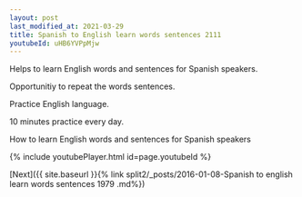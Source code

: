 ```yaml
---
layout: post
last_modified_at: 2021-03-29
title: Spanish to English learn words sentences 2111 
youtubeId: uHB6YVPpMjw
---
```

 
 
Helps to learn English words and sentences for Spanish speakers.

Opportunitiy to repeat the words sentences. 

Practice English language. 
 
10 minutes practice every day. 
 
How to learn English words and sentences for Spanish speakers 
 
{% include youtubePlayer.html id=page.youtubeId %}
 
 
[Next]({{ site.baseurl }}{% link  split2/_posts/2016-01-08-Spanish to english learn words sentences 1979 .md%})
 
